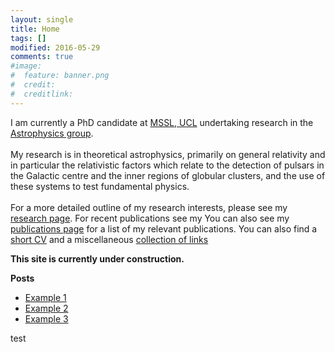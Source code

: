 ```yaml
---
layout: single
title: Home
tags: []
modified: 2016-05-29
comments: true
#image:
#  feature: banner.png
#  credit:
#  creditlink:
---
```


I am currently a PhD candidate at [MSSL, UCL](http://www.ucl.ac.uk/mssl) undertaking research in the [Astrophysics group](http://www.ucl.ac.uk/mssl/astro). <br> <br>
My research is in theoretical astrophysics, primarily on general relativity and in particular the relativistic factors which relate to the detection of pulsars in the Galactic centre and the inner regions of globular clusters, and the use of these systems to test fundamental physics. <br> <br>
For a more detailed outline of my research interests, please see my [research page](http://www.ucl.ac.uk/mssl). For recent publications see my You can also see my [publications page](http://www.ucl.ac.uk/mssl) for a list of my relevant publications. You can also find a [short CV](http://www.ucl.ac.uk/mssl) and a miscellaneous [collection of links](http://www.ucl.ac.uk/mssl)


**This site is currently under construction.**


**Posts**

* [Example 1](http://www.ucl.ac.uk/mssl)
* [Example 2](http://www.ucl.ac.uk/mssl)
* [Example 3](http://www.ucl.ac.uk/mssl)

test

